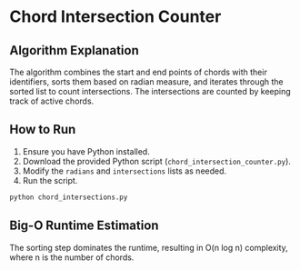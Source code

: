 # Chord Intersection Counter

## Algorithm Explanation

The algorithm combines the start and end points of chords with their identifiers, sorts them based on radian measure, and iterates through the sorted list to count intersections. The intersections are counted by keeping track of active chords.

## How to Run

1. Ensure you have Python installed.
2. Download the provided Python script (`chord_intersection_counter.py`).
3. Modify the `radians` and `intersections` lists as needed.
4. Run the script.

```bash
python chord_intersections.py
```

## Big-O Runtime Estimation
The sorting step dominates the runtime, resulting in O(n log n) complexity, where n is the number of chords.

